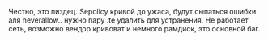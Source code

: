 Честно, это пиздец.
Sepolicy кривой до ужаса, будут сыпаться ошибки аля neverallow.. нужно пару .te удалить для устранения. 
Не работает сеть, возможно вендор кривоват и немного рамдиск, это основной баг.
